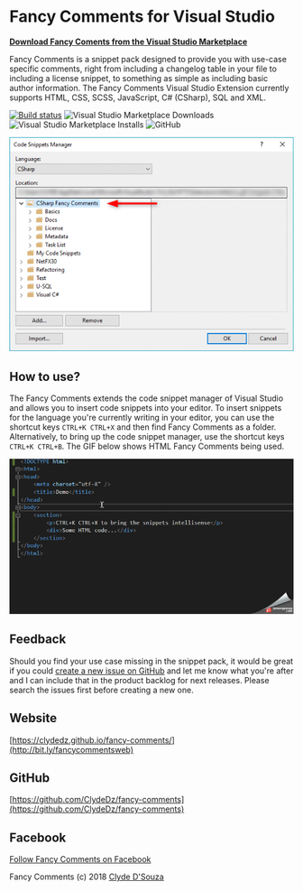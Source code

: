 # Fancy Comments for Visual Studio

[**Download Fancy Coments from the Visual Studio Marketplace**](http://bit.ly/fancycomments)

Fancy Comments is a snippet pack designed to provide you with use-case specific comments, right from including a changelog table in your file to including a license snippet, 
to something as simple as including basic author information. 
The Fancy Comments Visual Studio Extension currently supports HTML, CSS, SCSS, JavaScript, C# (CSharp), SQL and XML.

[![Build status](https://clydedsouza.visualstudio.com/Fancy%20Comments%20Snippet%20Pack/_apis/build/status/Master%20Build)](https://clydedsouza.visualstudio.com/Fancy%20Comments%20Snippet%20Pack/_build/latest?definitionId=17)
![Visual Studio Marketplace Downloads](https://img.shields.io/visual-studio-marketplace/d/clydedsouza.fancycomments.svg)
![Visual Studio Marketplace Installs](https://img.shields.io/visual-studio-marketplace/i/clydedsouza.fancycomments.svg)
![GitHub](https://img.shields.io/github/license/ClydeDz/fancy-comments.svg)   


![Fancy Comments in Visual Studio's Code Snippet Manager](https://raw.githubusercontent.com/ClydeDz/fancy-comments/master/docs/FancyComments.Web/images/anime/languages.gif)   


## How to use?

The Fancy Comments extends the code snippet manager of Visual Studio and allows you to insert code snippets into your editor. 
To insert snippets for the language you're currently writing in your editor, you can use the shortcut keys ``CTRL+K CTRL+X`` and then find Fancy Comments as a folder. Alternatively, to bring up the code snippet manager, use the shortcut keys ``CTRL+K CTRL+B``. 
The GIF below shows HTML Fancy Comments being used.

![GIF showing HTML Fancy Comments in use](https://raw.githubusercontent.com/ClydeDz/fancy-comments/master/docs/FancyComments.Web/images/anime/html-usecase.gif)  

## Feedback

Should you find your use case missing in the snippet pack, it would be great if you could [create a new issue on GitHub](https://github.com/ClydeDz/fancy-comments/issues) and let me know what you're after and I can include that in the product backlog for next releases. Please search the issues first before creating a new one. 


## Website

[https://clydedz.github.io/fancy-comments/](http://bit.ly/fancycommentsweb)


## GitHub
[https://github.com/ClydeDz/fancy-comments](https://github.com/ClydeDz/fancy-comments)
    

## Facebook   

[Follow Fancy Comments on Facebook](http://bit.ly/fancycommentsfb)    
       

Fancy Comments (c) 2018 [Clyde D'Souza](https://clydedsouza.net/#/)